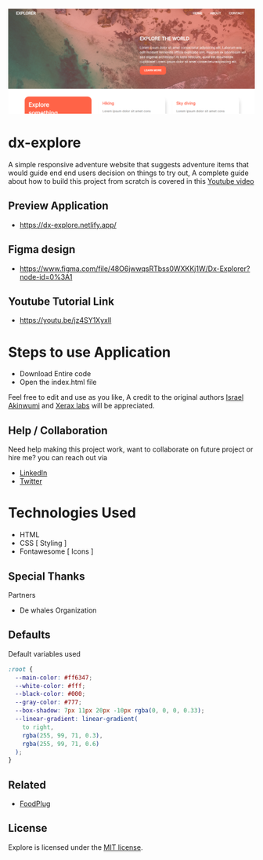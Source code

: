 ![Project Overview](project-preview.png)

# dx-explore

A simple responsive adventure website that suggests adventure items that would guide end end users decision on things to try out, A complete guide about how to build this project from scratch is covered in this [Youtube video](https://www.youtube.com/)

## Preview Application

- https://dx-explore.netlify.app/

## Figma design

- https://www.figma.com/file/48O6jwwqsRTbss0WXKKj1W/Dx-Explorer?node-id=0%3A1

## Youtube Tutorial Link

- https://youtu.be/jz4SY1XyxlI

# Steps to use Application

- Download Entire code
- Open the index.html file

Feel free to edit and use as you like, A credit to the original authors [Israel Akinwumi](https://twitter.com/akinwumidi) and [Xerax labs](https://twitter.com/xeraxlabs) will be appreciated.

## Help / Collaboration

Need help making this project work, want to collaborate on future project or hire me? you can reach out via

- [LinkedIn](https://www.linkedin.com/in/akinwumidi)
- [Twitter](https://twitter.com/akinwumidi)

# Technologies Used

- HTML
- CSS [ Styling ]
- Fontawesome [ Icons ]

## Special Thanks

Partners

- De whales Organization

## Defaults

Default variables used

```css
:root {
  --main-color: #ff6347;
  --white-color: #fff;
  --black-color: #000;
  --gray-color: #777;
  --box-shadow: 7px 11px 20px -10px rgba(0, 0, 0, 0.33);
  --linear-gradient: linear-gradient(
    to right,
    rgba(255, 99, 71, 0.3),
    rgba(255, 99, 71, 0.6)
  );
}
```

## Related

- [FoodPlug](https://github.com/Xeraxlabs/DX1.0-Foodplug)

## License

Explore is licensed under the [MIT license](http://opensource.org/licenses/MIT).
